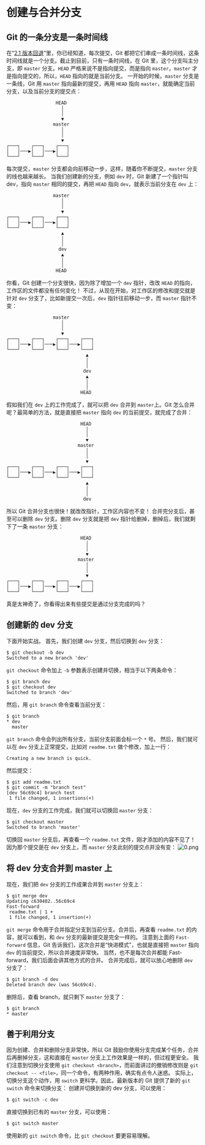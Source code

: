 # 创建与合并分支

## Git 的一条分支是一条时间线

在“[2.1 版本回退](https://www.yuque.com/kana/zys3kp/mn3feitsw99o79bw)”里，你已经知道，每次提交，Git 都把它们串成一条时间线，这条时间线就是一个分支。截止到目前，只有一条时间线，在 Git 里，这个分支叫主分支，即 `master` 分支。`HEAD` 严格来说不是指向提交，而是指向 `master`，`master` 才是指向提交的，所以，`HEAD` 指向的就是当前分支。
一开始的时候，`master` 分支是一条线，Git 用 `master` 指向最新的提交，再用 `HEAD` 指向 `master`，就能确定当前分支，以及当前分支的提交点：
```
                  HEAD
                    │
                    │
                    ▼
                 master
                    │
                    │
                    ▼
┌───┐    ┌───┐    ┌───┐
│   │───▶│   │───▶│   │
└───┘    └───┘    └───┘
```
每次提交，`master` 分支都会向前移动一步，这样，随着你不断提交，`master` 分支的线也越来越长。
当我们创建新的分支，例如 `dev` 时，Git 新建了一个指针叫 dev，指向 `master` 相同的提交，再把 `HEAD` 指向 `dev`，就表示当前分支在 `dev` 上：
```
                 master
                    │
                    │
                    ▼
┌───┐    ┌───┐    ┌───┐
│   │───▶│   │───▶│   │
└───┘    └───┘    └───┘
                    ▲
                    │
                    │
                   dev
                    ▲
                    │
                    │
                  HEAD
```
你看，Git 创建一个分支很快，因为除了增加一个 `dev` 指针，改改 `HEAD` 的指向，工作区的文件都没有任何变化！
不过，从现在开始，对工作区的修改和提交就是针对 `dev` 分支了，比如新提交一次后，`dev` 指针往前移动一步，而 `master` 指针不变：
```
                 master
                    │
                    │
                    ▼
┌───┐    ┌───┐    ┌───┐    ┌───┐
│   │───▶│   │───▶│   │───▶│   │
└───┘    └───┘    └───┘    └───┘
                             ▲
                             │
                             │
                            dev
                             ▲
                             │
                             │
                           HEAD
```
假如我们在 `dev` 上的工作完成了，就可以把 `dev` 合并到 `master`上。Git 怎么合并呢？最简单的方法，就是直接把 `master` 指向 `dev` 的当前提交，就完成了合并：
```
                           HEAD
                             │
                             │
                             ▼
                          master
                             │
                             │
                             ▼
┌───┐    ┌───┐    ┌───┐    ┌───┐
│   │───▶│   │───▶│   │───▶│   │
└───┘    └───┘    └───┘    └───┘
                             ▲
                             │
                             │
                            dev
```
所以 Git 合并分支也很快！就改改指针，工作区内容也不变！
合并完分支后，甚至可以删除 `dev` 分支。删除 `dev` 分支就是把 `dev` 指针给删掉，删掉后，我们就剩下了一条 `master` 分支：
```
                           HEAD
                             │
                             │
                             ▼
                          master
                             │
                             │
                             ▼
┌───┐    ┌───┐    ┌───┐    ┌───┐
│   │───▶│   │───▶│   │───▶│   │
└───┘    └───┘    └───┘    └───┘
```
真是太神奇了，你看得出来有些提交是通过分支完成的吗？
## 创建新的 dev 分支

下面开始实战。
首先，我们创建 `dev` 分支，然后切换到 `dev` 分支：
```shell
$ git checkout -b dev
Switched to a new branch 'dev'
```
`git checkout` 命令加上 `-b` 参数表示创建并切换，相当于以下两条命令：
```shell
$ git branch dev
$ git checkout dev
Switched to branch 'dev'
```
然后，用 `git branch` 命令查看当前分支：
```shell
$ git branch
* dev
  master
```
`git branch` 命令会列出所有分支，当前分支前面会标一个 `*` 号。
然后，我们就可以在 `dev` 分支上正常提交，比如对 `readme.txt` 做个修改，加上一行：
```
Creating a new branch is quick.
```
然后提交：
```shell
$ git add readme.txt 
$ git commit -m "branch test"
[dev 56c69c4] branch test
 1 file changed, 1 insertions(+)
```
现在，`dev` 分支的工作完成，我们就可以切换回 `master` 分支：
```shell
$ git checkout master
Switched to branch 'master'
```
切换回 `master` 分支后，再查看一个 `readme.txt` 文件，刚才添加的内容不见了！因为那个提交是在 `dev` 分支上，而 `master` 分支此刻的提交点并没有变：
![0.png](https://cdn.nlark.com/yuque/0/2023/png/29695294/1683118072748-133831ee-1628-4cf8-aad1-c990fcbd2c23.png#averageHue=%23fbfafa&clientId=u910d5531-85e2-4&from=drop&id=u53627c2e&originHeight=222&originWidth=419&originalType=binary&ratio=2&rotation=0&showTitle=false&size=7317&status=done&style=none&taskId=ucc7d69e3-e32a-4517-b9ba-f027d8d6f88&title=)
## 将 dev 分支合并到 master 上

现在，我们把 `dev` 分支的工作成果合并到 `master` 分支上：
```shell
$ git merge dev
Updating c630402..56c69c4
Fast-forward
 readme.txt | 1 +
 1 file changed, 1 insertion(+)
```
`git merge` 命令用于合并指定分支到当前分支。合并后，再查看 `readme.txt` 的内容，就可以看到，和 `dev` 分支的最新提交是完全一样的。
注意到上面的 `Fast-forward` 信息，Git 告诉我们，这次合并是“快进模式”，也就是直接把 `master` 指向 `dev` 的当前提交，所以合并速度非常快。
当然，也不是每次合并都能 Fast-forward，我们后面会讲其他方式的合并。
合并完成后，就可以放心地删除 `dev` 分支了：
```shell
$ git branch -d dev
Deleted branch dev (was 56c69c4).
```
删除后，查看 branch，就只剩下 `master` 分支了：
```shell
$ git branch
* master
```
## 善于利用分支

因为创建、合并和删除分支非常快，所以 Git 鼓励你使用分支完成某个任务，合并后再删掉分支，这和直接在 `master` 分支上工作效果是一样的，但过程更安全。
我们注意到切换分支使用 `git checkout <branch>`，而前面讲过的撤销修改则是 `git checkout -- <file>`，同一个命令，有两种作用，确实有点令人迷惑。
实际上，切换分支这个动作，用 `switch` 更科学。因此，最新版本的 Git 提供了新的 `git switch` 命令来切换分支：
创建并切换到新的 dev 分支，可以使用：
```shell
$ git switch -c dev
```
直接切换到已有的 `master` 分支，可以使用：
```shell
$ git switch master
```
使用新的 `git switch` 命令，比 `git checkout` 要更容易理解。
